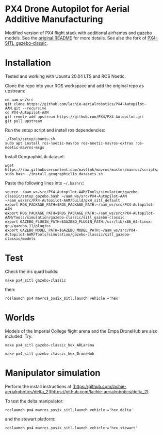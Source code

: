 # PX4 Drone Autopilot for Aerial Additive Manufacturing
Modified version of PX4 flight stack with additional airframes and gazebo models.
See the [original README](https://github.com/PX4/PX4-Autopilot) for more details.
See also the fork of [PX4-SITL_gazebo-classic](https://github.com/lachie-aerialrobotics/PX4-SITL_gazebo-classic).

# Installation
Tested and working with Ubuntu 20.04 LTS and ROS Noetic.

Clone the repo into your ROS workspace and add the original repo as upstream:
```
cd aam_ws/src
git clone https://github.com/lachie-aerialrobotics/PX4-Autopilot-AAM.git --recursive
cd PX4-Autopilot-AAM
git remote add upstream https://github.com/PX4/PX4-Autopilot.git
git pull upstream
```
Run the setup script and install ros dependencies:
```
./Tools/setup/ubuntu.sh
sudo apt install ros-noetic-mavros ros-noetic-mavros-extras ros-noetic-mavros-msgs
```
Install GeographicLib dataset:
```
wget https://raw.githubusercontent.com/mavlink/mavros/master/mavros/scripts/install_geographiclib_datasets.sh
sudo bash ./install_geographiclib_datasets.sh
```
Paste the following lines into `~/.bashrc`:
```
source ~/aam_ws/src/PX4-Autopilot-AAM/Tools/simulation/gazebo-classic/setup_gazebo.bash ~/aam_ws/src/PX4-Autopilot-AAM ~/aam_ws/src/PX4-Autopilot-AAM/build/px4_sitl_default
export ROS_PACKAGE_PATH=$ROS_PACKAGE_PATH:~/aam_ws/src/PX4-Autopilot-AAM
export ROS_PACKAGE_PATH=$ROS_PACKAGE_PATH:~/aam_ws/src/PX4-Autopilot-AAM/Tools/simulation/gazebo-classic/sitl_gazebo-classic
export GAZEBO_PLUGIN_PATH=$GAZEBO_PLUGIN_PATH:/usr/lib/x86_64-linux-gnu/gazebo-11/plugins
export GAZEBO_MODEL_PATH=$GAZEBO_MODEL_PATH:~/aam_ws/src/PX4-Autopilot-AAM/Tools/simulation/gazebo-classic/sitl_gazebo-classic/models
```
# Test
Check the iris quad builds:
```
make px4_sitl gazebo-classic
```
then:
```
roslaunch px4 mavros_posix_sitl.launch vehicle:='hex'
```
# Worlds
Models of the Imperial College flight arena and the Empa DroneHub are also included. Try:
```
make px4_sitl gazebo-classic_hex_ARLarena
```
```
make px4_sitl gazebo-classic_hex_DroneHub
```
# Manipulator simulation
Perform the install instructions at [https://github.com/lachie-aerialrobotics/delta_2](https://github.com/lachie-aerialrobotics/delta_2).

To test the delta manipulator:
```
roslaunch px4 mavros_posix_sitl.launch vehicle:='hex_delta'
```
and the stewart platform:
```
roslaunch px4 mavros_posix_sitl.launch vehicle:='hex_stewart'
```
